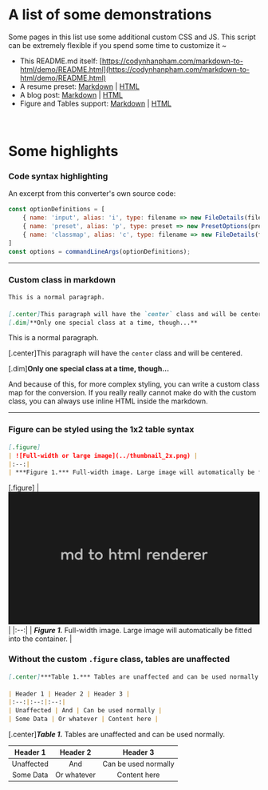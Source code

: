 # A list of some demonstrations

Some pages in this list use some additional custom CSS and JS. This script can be extremely flexible if you spend some time to customize it ~

- This README.md itself: [https://codynhanpham.com/markdown-to-html/demo/README.html](https://codynhanpham.com/markdown-to-html/demo/README.html)
- A resume preset: [Markdown](https://codynhanpham.com/resume/index.md) | [HTML](https://codynhanpham.com/resume/)
- A blog post: [Markdown](https://codynhanpham.com/blogs/iwannaburymypastself/if-care-equals-infinity/index.md) | [HTML](https://codynhanpham.com/blogs/iwannaburymypastself/if-care-equals-infinity/index.html)
- Figure and Tables support: [Markdown](https://codynhanpham.com/markdown-to-html/demo/figure.md) | [HTML](https://codynhanpham.com/markdown-to-html/demo/figure.html)

</br>

# Some highlights

### Code syntax highlighting

An excerpt from this converter's own source code:

```js
const optionDefinitions = [
    { name: 'input', alias: 'i', type: filename => new FileDetails(filename, "md"), multiple: true, defaultOption: true },
    { name: 'preset', alias: 'p', type: preset => new PresetOptions(preset), defaultValue: new PresetOptions("default") },
    { name: 'classmap', alias: 'c', type: filename => new FileDetails(filename, "json") },
]
const options = commandLineArgs(optionDefinitions);
```
---

### Custom class in markdown

```markdown
This is a normal paragraph.

[.center]This paragraph will have the `center` class and will be centered.
[.dim]**Only one special class at a time, though...**
```

This is a normal paragraph.

[.center]This paragraph will have the `center` class and will be centered.

[.dim]**Only one special class at a time, though...**

And because of this, for more complex styling, you can write a custom class map for the conversion. If you really really cannot make do with the custom class, you can always use inline HTML inside the markdown.

---

### Figure can be styled using the 1x2 table syntax

```markdown
​[.figure]
| ![Full-width or large image](../thumbnail_2x.png) |
|:--:|
| ***Figure 1.*** Full-width image. Large image will automatically be fitted into the container. |
```

[.figure]
| ![Full-width or large image](../thumbnail_2x.png) |
|:--:|
| ***Figure 1.*** Full-width image. Large image will automatically be fitted into the container. |


### Without the custom `.figure` class, tables are unaffected

```markdown
​[.center]***Table 1.*** Tables are unaffected and can be used normally.

| Header 1 | Header 2 | Header 3 |
|:--:|:--:|:--:|
| Unaffected | And | Can be used normally |
| Some Data | Or whatever | Content here |
```

[.center]***Table 1.*** Tables are unaffected and can be used normally.

| Header 1 | Header 2 | Header 3 |
|:--:|:--:|:--:|
| Unaffected | And | Can be used normally |
| Some Data | Or whatever | Content here |